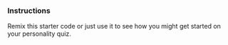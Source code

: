 
### Instructions

Remix this starter code or just use it to see how you might get started on your personality quiz.

